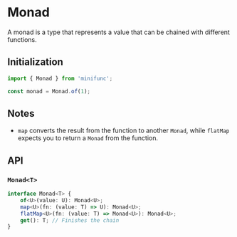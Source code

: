 # Monad

A monad is a type that represents a value that can be chained with different functions.

## Initialization

```ts
import { Monad } from 'minifunc';

const monad = Monad.of(1);
```

## Notes

- `map` converts the result from the function to another `Monad`, while `flatMap` expects you to return a `Monad` from the function.

## API

### `Monad<T>`

```ts
interface Monad<T> {
	of<U>(value: U): Monad<U>;
	map<U>(fn: (value: T) => U): Monad<U>;
	flatMap<U>(fn: (value: T) => Monad<U>): Monad<U>;
	get(): T; // Finishes the chain
}
```
